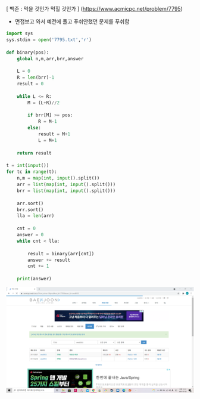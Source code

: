 [ 백준 : 먹을 것인가 먹힐 것인가 ] (https://www.acmicpc.net/problem/7795)



- 면접보고 와서 예전에 풀고 푸쉬안했던 문제를 푸쉬함



```python
import sys
sys.stdin = open('7795.txt','r')

def binary(pos):
    global n,m,arr,brr,answer

    L = 0
    R = len(brr)-1
    result = 0

    while L <= R:
        M = (L+R)//2

        if brr[M] >= pos:
            R = M-1
        else:
            result = M+1
            L = M+1
            
    return result

t = int(input())
for tc in range(t):
    n,m = map(int, input().split())
    arr = list(map(int, input().split()))
    brr = list(map(int, input().split()))

    arr.sort()
    brr.sort()
    lla = len(arr)

    cnt = 0
    answer = 0
    while cnt < lla:

        result = binary(arr[cnt])
        answer += result
        cnt += 1

    print(answer)

```

![20210722_231115](20210722_231115.png)